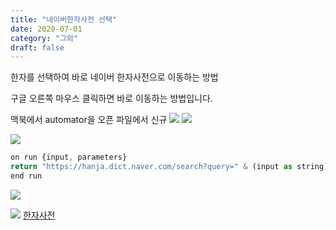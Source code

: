 ```yaml
---
title: "네이버한자사전 선택"
date: 2020-07-01
category: "그외"
draft: false
---
```


한자를 선택하여 바로 네이버 한자사전으로 이동하는 방법

구글 오른쪽 마우스 클릭하면 바로 이동하는 방법입니다.

맥북에서 automator을 오픈
파일에서 신규
![](https://i.ibb.co/ts0xCdp/auto-01.png)
![](https://i.ibb.co/cbcvvZ6/auto-02.png)

![](https://i.ibb.co/VLm5jBV/auto-03.png)

```js
on run {input, parameters}
return "https://hanja.dict.naver.com/search?query=" & (input as string)
end run
```

![](https://i.ibb.co/ggRXPR1/auto-04.png)

![](https://i.ibb.co/Gc5YW0R/auto-05.png)
[한자사전](https://hanja.dict.naver.com/)
<!--stackedit_data:
eyJoaXN0b3J5IjpbMTM0NjUwNDc2NiwxODk0MjUxMzcsLTE5OT
UzNjM3NzNdfQ==
-->